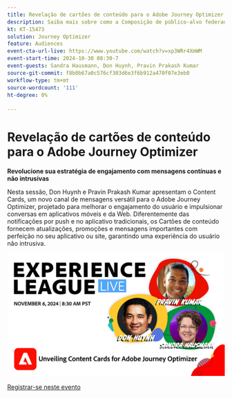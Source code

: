 ```yaml
---
title: Revelação de cartões de conteúdo para o Adobe Journey Optimizer
description: Saiba mais sobre como a Composição de público-alvo federado fornece uma abordagem abrangente para a curadoria e ativação de público-alvo com o Real-Time CDP e o Journey Optimizer.
kt: KT-15473
solution: Journey Optimizer
feature: Audiences
event-cta-url-live: https://www.youtube.com/watch?v=xp3WRr4XmWM
event-start-time: 2024-10-30 08:30-7
event-guests: Sandra Hausmann, Don Huynh, Pravin Prakash Kumar
source-git-commit: f8b0b67a0c576cf303d6e3f6b912a470f07e3eb0
workflow-type: tm+mt
source-wordcount: '111'
ht-degree: 0%

---
```


# Revelação de cartões de conteúdo para o Adobe Journey Optimizer

**Revolucione sua estratégia de engajamento com mensagens contínuas e não intrusivas**

Nesta sessão, Don Huynh e Pravin Prakash Kumar apresentam o Content Cards, um novo canal de mensagens versátil para o Adobe Journey Optimizer, projetado para melhorar o engajamento do usuário e impulsionar conversas em aplicativos móveis e da Web. Diferentemente das notificações por push e no aplicativo tradicionais, os Cartões de conteúdo fornecem atualizações, promoções e mensagens importantes com perfeição no seu aplicativo ou site, garantindo uma experiência do usuário não intrusiva.


![experience league live](/help/experience-league-live/assets/WebBanner-Nov-6-2024.jpg)

[Registrar-se neste evento](https://engage.adobe.com/ExpLeagueLive-241030.html?s_rtid=7015Y0000048hxzQAA&amp;s_iid=&amp;sfid=&amp;acctid=&amp;ecp=)


